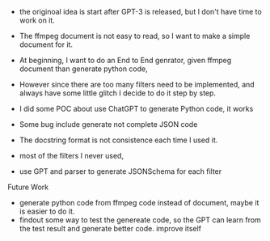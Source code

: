- the originoal idea is start after GPT-3 is released, but I don't have time to work on it.
- The ffmpeg document is not easy to read, so I want to make a simple document for it.
- At beginning, I want to do an End to End genrator, given ffmpeg document than generate python code,
- However since there are too many filters need to be implemented, and always have some little glitch I decide to do it step by step.
- I did some POC about use ChatGPT to generate Python code, it works
- Some bug include generate not complete JSON code
- The docstring format is not consistence each time I used it.
- most of the filters I never used,

- use GPT and parser to generate JSONSchema for each filter


Future Work
- generate python code from ffmpeg code instead of document, maybe it is easier to do it.
- findout some way to test the genereate code, so the GPT can learn from the test result and generate better code. improve itself
